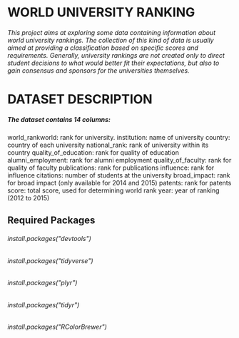 # WORLD UNIVERSITY RANKING


###### This project aims at exploring some data containing information about world university rankings. The collection of this kind of data is usually aimed at providing a classification based on specific scores and requirements. Generally, university rankings are not created only to direct student decisions to what would better fit their expectations, but also to gain consensus and sponsors for the universities themselves.

# DATASET DESCRIPTION
##### The dataset contains 14 columns:
world_rankworld: rank for university.
institution: name of university
country: country of each university
national_rank: rank of university within its country
quality_of_education: rank for quality of education
alumni_employment: rank for alumni employment
quality_of_faculty: rank for quality of faculty
publications: rank for publications
influence: rank for influence
citations: number of students at the university
broad_impact: rank for broad impact (only available for 2014 and 2015)
patents: rank for patents
score: total score, used for determining world rank
year: year of ranking (2012 to 2015)


## Required Packages
###### install.packages("devtools")
###### install.packages("tidyverse")
###### install.packages("plyr")
###### install.packages("tidyr")
###### install.packages("RColorBrewer")
